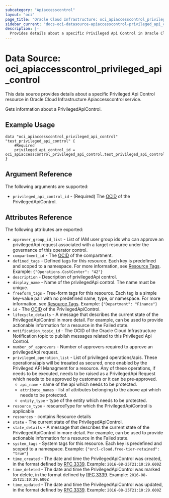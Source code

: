 ```yaml
---
subcategory: "Apiaccesscontrol"
layout: "oci"
page_title: "Oracle Cloud Infrastructure: oci_apiaccesscontrol_privileged_api_control"
sidebar_current: "docs-oci-datasource-apiaccesscontrol-privileged_api_control"
description: |-
  Provides details about a specific Privileged Api Control in Oracle Cloud Infrastructure Apiaccesscontrol service
---
```


# Data Source: oci_apiaccesscontrol_privileged_api_control
This data source provides details about a specific Privileged Api Control resource in Oracle Cloud Infrastructure Apiaccesscontrol service.

Gets information about a PrivilegedApiControl.

## Example Usage

```hcl
data "oci_apiaccesscontrol_privileged_api_control" "test_privileged_api_control" {
	#Required
	privileged_api_control_id = oci_apiaccesscontrol_privileged_api_control.test_privileged_api_control.id
}
```

## Argument Reference

The following arguments are supported:

* `privileged_api_control_id` - (Required) The [OCID](https://docs.cloud.oracle.com/iaas/Content/General/Concepts/identifiers.htm) of the PrivilegedApiControl.


## Attributes Reference

The following attributes are exported:

* `approver_group_id_list` - List of IAM user group ids who can approve an privilegedApi request associated with a target resource under the governance of this operator control.
* `compartment_id` - The [OCID](https://docs.cloud.oracle.com/iaas/Content/General/Concepts/identifiers.htm) of the compartment.
* `defined_tags` - Defined tags for this resource. Each key is predefined and scoped to a namespace. For more information, see [Resource Tags](https://docs.cloud.oracle.com/iaas/Content/General/Concepts/resourcetags.htm).  Example: `{"Operations.CostCenter": "42"}` 
* `description` - Description of privilegedApi control.
* `display_name` - Name of the privilegedApi control. The name must be unique.
* `freeform_tags` - Free-form tags for this resource. Each tag is a simple key-value pair with no predefined name, type, or namespace. For more information, see [Resource Tags](https://docs.cloud.oracle.com/iaas/Content/General/Concepts/resourcetags.htm).  Example: `{"Department": "Finance"}` 
* `id` - The [OCID](https://docs.cloud.oracle.com/iaas/Content/General/Concepts/identifiers.htm) of the PrivilegedApiControl.
* `lifecycle_details` - A message that describes the current state of the PrivilegedApiControl in more detail. For example, can be used to provide actionable information for a resource in the Failed state. 
* `notification_topic_id` - The OCID of the Oracle Cloud Infrastructure Notification topic to publish messages related to this Privileged Api Control.
* `number_of_approvers` - Number of approvers required to approve an privilegedApi request.
* `privileged_operation_list` - List of privileged operations/apis. These operations/apis will be treaated as secured, once enabled by the Privileged API Managment for a resource. Any of these operations, if needs to be executed, needs to be raised as a PrivilegedApi Request which needs to be approved by customers or it can be pre-approved. 
	* `api_name` - name of the api which needs to be protected.
	* `attribute_names` - list of attributes belonging to the above api which needs to be protected.
	* `entity_type` - type of the entity which needs to be protected.
* `resource_type` - resourceType for which the PrivilegedApiControl is applicable
* `resources` - contains Resource details
* `state` - The current state of the PrivilegedApiControl.
* `state_details` - A message that describes the current state of the PrivilegedApiControl in more detail. For example, can be used to provide actionable information for a resource in the Failed state. 
* `system_tags` - System tags for this resource. Each key is predefined and scoped to a namespace.  Example: `{"orcl-cloud.free-tier-retained": "true"}` 
* `time_created` - The date and time the PrivilegedApiControl was created, in the format defined by [RFC 3339](https://tools.ietf.org/html/rfc3339).  Example: `2016-08-25T21:10:29.600Z` 
* `time_deleted` - The date and time the PrivilegedApiControl was marked for delete, in the format defined by [RFC 3339](https://tools.ietf.org/html/rfc3339).  Example: `2016-08-25T21:10:29.600Z` 
* `time_updated` - The date and time the PrivilegedApiControl was updated, in the format defined by [RFC 3339](https://tools.ietf.org/html/rfc3339).  Example: `2016-08-25T21:10:29.600Z` 

